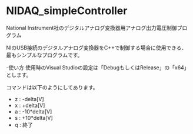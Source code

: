 # NIDAQ_simpleController
National Instrument社のデジタルアナログ変換器用アナログ出力電圧制御プログラム

NIのUSB接続のデジタルアナログ変換器をC++で制御する場合に使用できる、最もシンプルなプログラムです。

-使い方
使用時のVisual Studioの設定は「DebugもしくはRelease」の「x64」とします。

コマンドは以下のようにしてあります。
* z : -delta[V]
* x : +delta[V]
* a : -10*delta[V]
* s : +10*delta[V]
* q : 終了

